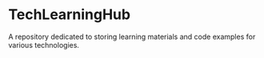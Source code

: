 # TechLearningHub
A repository dedicated to storing learning materials and code examples for various technologies.
